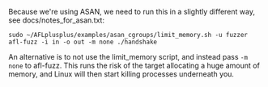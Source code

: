 Because we're using ASAN, we need to run this in a slightly different way, see docs/notes_for_asan.txt:

    sudo ~/AFLplusplus/examples/asan_cgroups/limit_memory.sh -u fuzzer afl-fuzz -i in -o out -m none ./handshake

An alternative is to not use the limit_memory script, and instead pass `-m none` to afl-fuzz. This runs the risk of the
target allocating a huge amount of memory, and Linux will then start killing processes underneath you.
